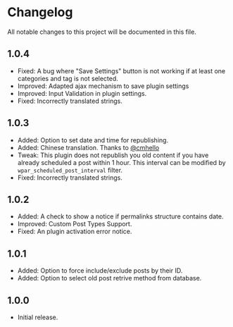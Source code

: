# Changelog
All notable changes to this project will be documented in this file.

## 1.0.4

* Fixed: A bug where "Save Settings" button is not working if at least one categories and tag is not selected.
* Improved: Adapted ajax mechanism to save plugin settings
* Improved: Input Validation in plugin settings.
* Fixed: Incorrectly translated strings.

## 1.0.3

* Added: Option to set date and time for republishing.
* Added: Chinese translation. Thanks to [@cmhello](https://profiles.wordpress.org/cmhello)
* Tweak: This plugin does not republish you old content if you have already scheduled a post within 1 hour. This interval can be modified by `wpar_scheduled_post_interval` filter.
* Fixed: Incorrectly translated strings.

## 1.0.2

* Added: A check to show a notice if permalinks structure contains date.
* Improved: Custom Post Types Support.
* Fixed: An plugin activation error notice.

## 1.0.1

* Added: Option to force include/exclude posts by their ID.
* Added: Option to select old post retrive method from database.

## 1.0.0

* Initial release.
